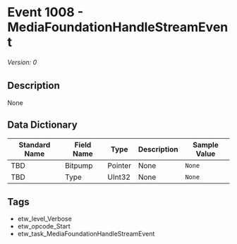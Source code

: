# Event 1008 - MediaFoundationHandleStreamEvent
###### Version: 0

## Description
None

## Data Dictionary
|Standard Name|Field Name|Type|Description|Sample Value|
|---|---|---|---|---|
|TBD|Bitpump|Pointer|None|`None`|
|TBD|Type|UInt32|None|`None`|

## Tags
* etw_level_Verbose
* etw_opcode_Start
* etw_task_MediaFoundationHandleStreamEvent